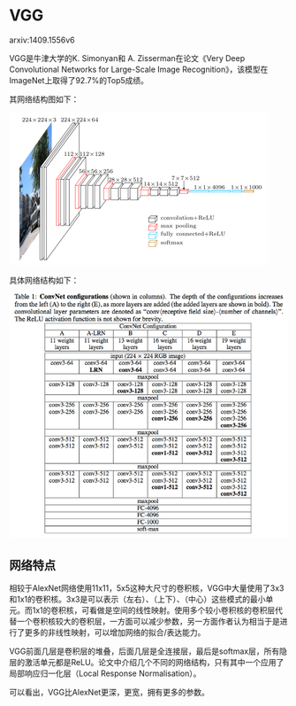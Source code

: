 # VGG

arxiv:1409.1556v6

VGG是牛津大学的K. Simonyan和 A. Zisserman在论文《Very Deep Convolutional Networks for Large-Scale Image Recognition》，该模型在ImageNet上取得了92.7%的Top5成绩。

其网络结构图如下：

![vgg](311-cv-nn-09/311-cv-nn-09-01.png)

具体网络结构如下：

![struct](311-cv-nn-09/311-cv-nn-09-02.png)

## 网络特点

相较于AlexNet网络使用11x11，5x5这种大尺寸的卷积核，VGG中大量使用了3x3和1x1的卷积核。3x3是可以表示（左右）、（上下）、（中心）这些模式的最小单元。而1x1的卷积核，可看做是空间的线性映射。使用多个较小卷积核的卷积层代替一个卷积核较大的卷积层，一方面可以减少参数，另一方面作者认为相当于是进行了更多的非线性映射，可以增加网络的拟合/表达能力。

VGG前面几层是卷积层的堆叠，后面几层是全连接层，最后是softmax层，所有隐层的激活单元都是ReLU。论文中介绍几个不同的网络结构，只有其中一个应用了局部响应归一化层（Local Response Normalisation）。

可以看出，VGG比AlexNet更深，更宽，拥有更多的参数。

